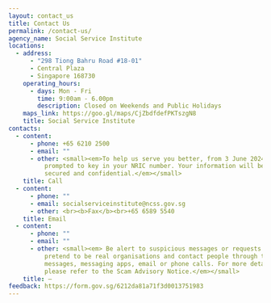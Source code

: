 ```yaml
---
layout: contact_us
title: Contact Us
permalink: /contact-us/
agency_name: Social Service Institute
locations:
  - address:
      - "298 Tiong Bahru Road #18-01"
      - Central Plaza
      - Singapore 168730
    operating_hours:
      - days: Mon - Fri
        time: 9:00am - 6.00pm
        description: Closed on Weekends and Public Holidays
    maps_link: https://goo.gl/maps/CjZbdfdefPKTszgN8
    title: Social Service Institute
contacts:
  - content:
      - phone: +65 6210 2500
      - email: ""
      - other: <small><em>To help us serve you better, from 3 June 2024, you will be
          prompted to key in your NRIC number. Your information will be kept
          secured and confidential.</em></small>
    title: Call
  - content:
      - phone: ""
      - email: socialserviceinstitute@ncss.gov.sg
      - other: <br><b>Fax</b><br>+65 6589 5540
    title: Email
  - content:
      - phone: ""
      - email: ""
      - other: <small><em> Be alert to suspicious messages or requests. Scammers may
          pretend to be real organisations and contact people through text
          messages, messaging apps, email or phone calls. For more details,
          please refer to the Scam Advisory Notice.</em></small>
    title: —
feedback: https://form.gov.sg/6212da81a71f3d0013751983
---
```

